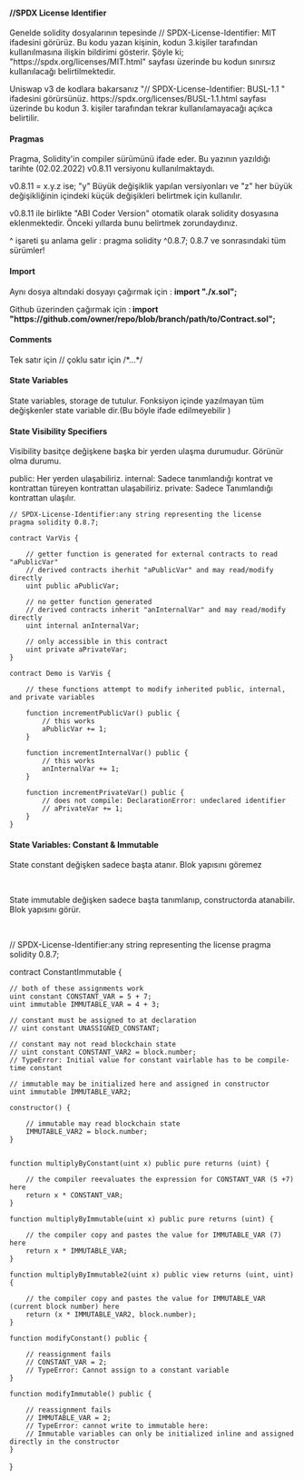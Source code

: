 <h4>//SPDX License Identifier</h4>
<p>Genelde  solidity dosyalarının tepesinde // SPDX-License-Identifier: MIT  ifadesini görürüz. Bu kodu yazan kişinin, kodun 3.kişiler tarafından
kullanılmasına ilişkin bildirimi gösterir. Şöyle ki; "https://spdx.org/licenses/MIT.html" sayfası üzerinde bu kodun sınırsız kullanılacağı belirtilmektedir.</p>
<p>Uniswap v3 de kodlara bakarsanız "// SPDX-License-Identifier: BUSL-1.1 " ifadesini görürsünüz. https://spdx.org/licenses/BUSL-1.1.html sayfası üzerinde bu kodun 3. kişiler tarafından
tekrar kullanılamayacağı açıkca belirtilir.</p>

<h4>Pragmas</h4>
<p>Pragma, Solidity'in compiler sürümünü ifade eder. Bu yazının yazıldığı tarihte (02.02.2022) v0.8.11 versiyonu kullanılmaktaydı.</p>
<p> v0.8.11 = x.y.z ise; "y" Büyük değişiklik yapılan versiyonları ve "z" her büyük değişikliğinin içindeki küçük değişikleri belirtmek için kullanılır.</p>
<p> v0.8.11 ile birlikte "ABI Coder Version" otomatik olarak solidity dosyasına eklenmektedir. Önceki yıllarda bunu belirtmek zorundaydınız.</p>
<p> ^ işareti şu anlama gelir : pragma solidity ^0.8.7; 0.8.7 ve sonrasındaki tüm sürümler! </p>

<h4>Import</h4>
<p> Aynı dosya altındaki dosyayı çağırmak için :  <b>import "./x.sol";</b> </p>
<p> Github üzerinden çağırmak için :<b> import "https://github.com/owner/repo/blob/branch/path/to/Contract.sol";</b></p>

<h4>Comments</h4>
<p>Tek satır için // çoklu satır için /*...*/  </p>

<h4>State Variables</h4>
<p>State variables, storage de tutulur. Fonksiyon içinde yazılmayan tüm değişkenler state variable dir.(Bu böyle ifade edilmeyebilir )</p>

<h4> State Visibility Specifiers</h4>
Visibility basitçe değişkene başka bir yerden ulaşma durumudur. Görünür olma durumu.

public: Her yerden ulaşabiliriz.
internal: Sadece tanımlandığı kontrat ve kontrattan türeyen kontrattan ulaşabiliriz.
private: Sadece Tanımlandığı kontrattan ulaşılır.

```
// SPDX-License-Identifier:any string representing the license
pragma solidity 0.8.7;

contract VarVis {

    // getter function is generated for external contracts to read "aPublicVar"
    // derived contracts iherhit "aPublicVar" and may read/modify directly
    uint public aPublicVar;

    // no getter function generated
    // derived contracts inherit "anInternalVar" and may read/modify directly
    uint internal anInternalVar;

    // only accessible in this contract
    uint private aPrivateVar;
}

contract Demo is VarVis {

    // these functions attempt to modify inherited public, internal, and private variables

    function incrementPublicVar() public {
        // this works
        aPublicVar += 1;
    }

    function incrementInternalVar() public {
        // this works
        anInternalVar += 1;
    }

    function incrementPrivateVar() public {
        // does not compile: DeclarationError: undeclared identifier
        // aPrivateVar += 1;
    }
}
```

<h4>State Variables: Constant & Immutable </h4>
<p>State constant değişken sadece başta atanır. Blok yapısını göremez</p>
<br>
<p>State immutable değişken sadece başta tanımlanıp, constructorda atanabilir. Blok yapısını görür.</p>
<br>

// SPDX-License-Identifier:any string representing the license
pragma solidity 0.8.7;

contract ConstantImmutable {

    // both of these assignments work
    uint constant CONSTANT_VAR = 5 + 7;
    uint immutable IMMUTABLE_VAR = 4 + 3;

    // constant must be assigned to at declaration
    // uint constant UNASSIGNED_CONSTANT;

    // constant may not read blockchain state
    // uint constant CONSTANT_VAR2 = block.number;
    // TypeError: Initial value for constant vairlable has to be compile-time constant

    // immutable may be initialized here and assigned in constructor
    uint immutable IMMUTABLE_VAR2;

    constructor() {

        // immutable may read blockchain state
        IMMUTABLE_VAR2 = block.number;
    }


    function multiplyByConstant(uint x) public pure returns (uint) {

        // the compiler reevaluates the expression for CONSTANT_VAR (5 +7) here
        return x * CONSTANT_VAR;
    }

    function multiplyByImmutable(uint x) public pure returns (uint) {

        // the compiler copy and pastes the value for IMMUTABLE_VAR (7) here
        return x * IMMUTABLE_VAR;
    }

    function multiplyByImmutable2(uint x) public view returns (uint, uint) {

        // the compiler copy and pastes the value for IMMUTABLE_VAR (current block number) here
        return (x * IMMUTABLE_VAR2, block.number);
    }

    function modifyConstant() public {

        // reassignment fails
        // CONSTANT_VAR = 2;
        // TypeError: Cannot assign to a constant variable
    }

    function modifyImmutable() public {

        // reassignment fails
        // IMMUTABLE_VAR = 2;
        // TypeError: cannot write to immutable here:
        // Immutable variables can only be initialized inline and assigned directly in the constructor
    }
}
